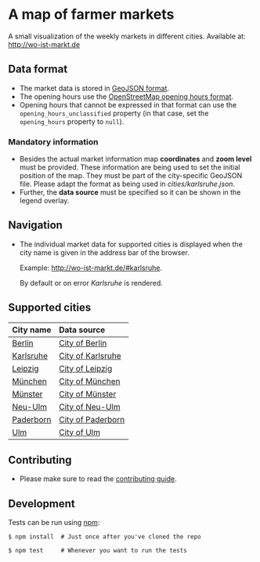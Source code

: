 # A map of farmer markets

A small visualization of the weekly markets in different cities. Available at: http://wo-ist-markt.de


## Data format

* The market data is stored in [GeoJSON format][geojson].
* The opening hours use the [OpenStreetMap opening hours format][osm-openinghours].
* Opening hours that cannot be expressed in that format can use the `opening_hours_unclassified`
  property (in that case, set the `opening_hours` property to `null`).


### Mandatory information

* Besides the actual market information map **coordinates** and **zoom level** must be provided.
  These information are being used to set the initial position of the map. They must be part of
  the city-specific GeoJSON file. Please adapt the format as being used in *cities/karlsruhe.json*.
* Further, the **data source** must be specified so it can be shown in the legend overlay.


## Navigation

* The individual market data for supported cities is displayed when the city name is given in the
  address bar of the browser.

  Example: http://wo-ist-markt.de/#karlsruhe.

  By default or on error *Karlsruhe* is rendered.


## Supported cities

|City name|Data source|
|:---|:---|
|[Berlin][berlin-wikipedia]|[City of Berlin][berlin-wochenmarkte]|
|[Karlsruhe][karlsruhe-wikipedia]|[City of Karlsruhe][karlsruhe-wochenmarkte]|
|[Leipzig][leipzig-wikipedia]|[City of Leipzig][leipzig-wochenmarkte]|
|[München][muenchen-wikipedia]|[City of München][muenchen-wochenmarkte]|
|[Münster][muenster-wikipedia]|[City of Münster][muenster-wochenmarkte]|
|[Neu-Ulm][neu-ulm-wikipedia]|[City of Neu-Ulm][neu-ulm-wochenmarkte]|
|[Paderborn][paderborn-wikipedia]|[City of Paderborn][paderborn-wochenmarkte]|
|[Ulm][ulm-wikipedia]|[City of Ulm][ulm-wochenmarkte]|


## Contributing

* Please make sure to read the [contributing guide](CONTRIBUTING.md).


## Development

Tests can be run using [npm][npm]:

    $ npm install  # Just once after you've cloned the repo

    $ npm test     # Whenever you want to run the tests


[geojson]: http://geojson.org
[osm-openinghours]: https://wiki.openstreetmap.org/wiki/Key:opening_hours/specification
[karlsruhe-wikipedia]: https://en.wikipedia.org/wiki/Karlsruhe
[karlsruhe-wochenmarkte]: http://www.karlsruhe.de/b3/maerkte/wochenmarkte.de
[berlin-wikipedia]: https://en.wikipedia.org/wiki/Berlin
[berlin-wochenmarkte]: http://daten.berlin.de/datensaetze/wochen-und-tr%C3%B6delm%C3%A4rkte
[npm]: https://www.npmjs.com
[muenchen-wikipedia]: https://en.wikipedia.org/wiki/M%C3%BCnchen
[muenchen-wochenmarkte]: https://www.opengov-muenchen.de/dataset/maerkte
[muenster-wikipedia]: https://en.wikipedia.org/wiki/M%C3%BCnster
[muenster-wochenmarkte]: http://www.muenster.de/stadt/maerkte/markt.html
[neu-ulm-wikipedia]: https://en.wikipedia.org/wiki/Neu-Ulm
[neu-ulm-wochenmarkte]: http://nu.neu-ulm.de/de/neu-ulm-erleben/veranstaltungen/feste-maerkte/wochenmarkt/
[leipzig-wikipedia]: https://en.wikipedia.org/wiki/Leipzig
[leipzig-wochenmarkte]: https://www.leipzig.de/freizeit-kultur-und-tourismus/einkaufen-und-ausgehen/maerkte/
[paderborn-wikipedia]: https://en.wikipedia.org/wiki/Paderborn
[paderborn-wochenmarkte]: http://www.paderborn.de/microsite/wochenmarkt/marktinfos/109010100000079411.php?p=5,1
[ulm-wikipedia]: https://en.wikipedia.org/wiki/Ulm
[ulm-wochenmarkte]: http://www.ulm-messe.de/marktwesen/wochenmarkt_ulm_soeflingen.97943.21332,97940,97943.htm
